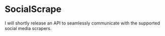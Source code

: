 # SocialScrape

I will shortly release an API to seamlessly communicate with the supported social media scrapers.
